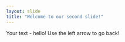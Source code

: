 ```yaml
---
layout: slide
title: "Welcome to our second slide!"
---
```

Your text - hello!
Use the left arrow to go back!
